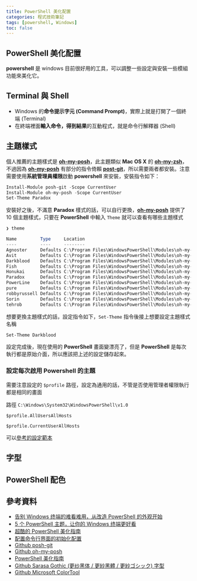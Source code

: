 ```yaml
---
title: PowerShell 美化配置
categories: 程式技術筆記
tags: [powershell, Windows]
toc: false
---
```

## PowerShell 美化配置

**powershell** 是 windows 目前很好用的工具，可以調整一些設定與安裝一些模組功能來美化它。

## Terminal 與 Shell

- Windows 的**命令提示字元 (Command Prompt)**，實際上就是打開了一個終端 (Terminal)
- 在終端裡面**輸入命令，得到結果**的互動程式，就是命令行解釋器 (Shell)

## 主題樣式

個人推薦的主題樣式是 [**oh-my-posh**][6]，此主題類似 **Mac OS X** 的 [**oh-my-zsh**][11]，不過因為 [**oh-my-posh**][6] 有部分的指令倚賴 [**post-git**][5]，所以需要兩者都安裝。注意需要使用**系統管理員權限**啟動 **powershell** 來安裝，安裝指令如下：

``` powershell
Install-Module posh-git -Scope CurrentUser
Install-Module oh-my-posh -Scope CurrentUser
Set-Theme Paradox
```

安裝好之後，不滿意 **Paradox** 樣式的話，可以自行更換，[**oh-my-posh**][6] 提供了 10 個主題樣式，只要在 **PowerShell** 中輸入 `Theme` 就可以查看有哪些主題樣式

``` powershell
❯ theme

Name         Type     Location
----         ----     --------
Agnoster     Defaults C:\Program Files\WindowsPowerShell\Modules\oh-my-posh\2.0.263\Themes\Agnoster.psm1
Avit         Defaults C:\Program Files\WindowsPowerShell\Modules\oh-my-posh\2.0.263\Themes\Avit.psm1
Darkblood    Defaults C:\Program Files\WindowsPowerShell\Modules\oh-my-posh\2.0.263\Themes\Darkblood.psm1
Fish         Defaults C:\Program Files\WindowsPowerShell\Modules\oh-my-posh\2.0.263\Themes\Fish.psm1
Honukai      Defaults C:\Program Files\WindowsPowerShell\Modules\oh-my-posh\2.0.263\Themes\Honukai.psm1
Paradox      Defaults C:\Program Files\WindowsPowerShell\Modules\oh-my-posh\2.0.263\Themes\Paradox.psm1
PowerLine    Defaults C:\Program Files\WindowsPowerShell\Modules\oh-my-posh\2.0.263\Themes\PowerLine.psm1
pure         Defaults C:\Program Files\WindowsPowerShell\Modules\oh-my-posh\2.0.263\Themes\pure.psm1
robbyrussell Defaults C:\Program Files\WindowsPowerShell\Modules\oh-my-posh\2.0.263\Themes\robbyrussell.psm1
Sorin        Defaults C:\Program Files\WindowsPowerShell\Modules\oh-my-posh\2.0.263\Themes\Sorin.psm1
tehrob       Defaults C:\Program Files\WindowsPowerShell\Modules\oh-my-posh\2.0.263\Themes\tehrob.psm1
```

想要更換主題樣式的話，設定指令如下，`Set-Theme` 指令後接上想要設定主題樣式名稱

``` powershell
Set-Theme Darkblood
```

設定完成後，現在使用的 **PowerShell** 畫面變漂亮了，但是 **PowerShell** 是每次執行都是原始介面，所以應該把上述的設定儲存起來。

### 設定每次啟用 Powershell 的主題

需要注意設定的 `$profile` 路徑，設定為通用的話，不管是否使用管理者權限執行都是相同的畫面

路徑 `C:\Windows\System32\WindowsPowerShell\v1.0`

`$profile.AllUsersAllHosts`

`$profile.CurrentUserAllHosts`

可以[參考的設定範本][4]

## 字型

## PowerShell 配色


## 參考資料

- [告别 Windows 终端的难看难用，从改造 PowerShell 的外观开始][1]
- [5 个 PowerShell 主题，让你的 Windows 终端更好看][2]
- [超酷的 PowerShell 美化指南][3]
- [配置命令行界面的初始化配置][4]
- [Github posh-git][5]
- [Github oh-my-posh][6]
- [PowerShell 美化指南][7]
- [Github Sarasa Gothic (更纱黑体 / 更紗黑體 / 更紗ゴシック) 字型][8]
- [Github Microsoft ColorTool][9]

[1]: https://sspai.com/post/52868
[2]: https://sspai.com/post/52907
[3]: https://zhuanlan.zhihu.com/p/51901035
[4]: https://github.com/microexs/PowerAdmin/blob/master/PCInit.md
[5]: https://github.com/dahlbyk/posh-git
[6]: https://github.com/JanDeDobbeleer/oh-my-posh
[7]: https://coolcode.org/2018/03/16/how-to-make-your-powershell-beautiful/
[8]: https://github.com/be5invis/Sarasa-Gothic
[9]: https://github.com/microsoft/terminal/releases
[10]: https://segmentfault.com/a/1190000015928399
[11]: https://github.com/robbyrussell/oh-my-zsh
